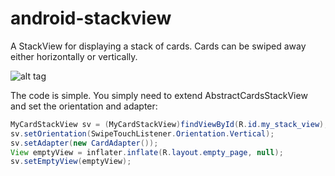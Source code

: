 android-stackview
=================

A StackView for displaying a stack of cards. Cards can be swiped away either horizontally or vertically. 


![alt tag](https://raw.githubusercontent.com/edcast-inc/android-stackview/master/screenshots/sample1.gif)


The code is simple. You simply need to extend AbstractCardsStackView and set the orientation and adapter:

```java
MyCardStackView sv = (MyCardStackView)findViewById(R.id.my_stack_view);
sv.setOrientation(SwipeTouchListener.Orientation.Vertical);
sv.setAdapter(new CardAdapter());
View emptyView = inflater.inflate(R.layout.empty_page, null);
sv.setEmptyView(emptyView);
```

